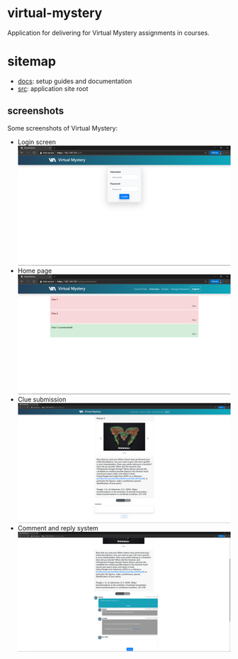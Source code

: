 # virtual-mystery
Application for delivering for Virtual Mystery assignments in courses.

# sitemap
* [docs](https://github.com/utmandrew/virtual-mystery/tree/master/docs): setup guides and documentation
* [src](https://github.com/utmandrew/virtual-mystery/tree/master/src): application site root

## screenshots
Some screenshots of Virtual Mystery:
- Login screen ![](docs/readme_images/login_screen.PNG)
- Home page ![](docs/readme_images/home_page.PNG)
- Clue submission ![](docs/readme_images/clue.PNG)
- Comment and reply system ![](docs/readme_images/discussion.PNG)
